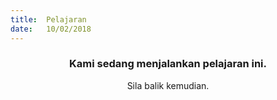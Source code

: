 ```yaml
---
title:  Pelajaran
date:   10/02/2018
---
```


### <center>Kami sedang menjalankan pelajaran ini.</center>
<center>Sila balik kemudian.</center>